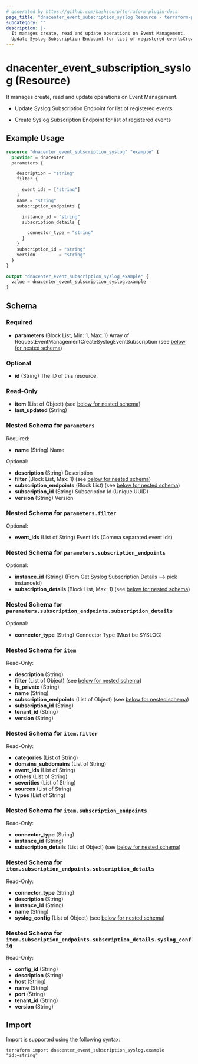```yaml
---
# generated by https://github.com/hashicorp/terraform-plugin-docs
page_title: "dnacenter_event_subscription_syslog Resource - terraform-provider-dnacenter"
subcategory: ""
description: |-
  It manages create, read and update operations on Event Management.
  Update Syslog Subscription Endpoint for list of registered eventsCreate Syslog Subscription Endpoint for list of registered events
---
```


# dnacenter_event_subscription_syslog (Resource)

It manages create, read and update operations on Event Management.

- Update Syslog Subscription Endpoint for list of registered events

- Create Syslog Subscription Endpoint for list of registered events

## Example Usage

```terraform
resource "dnacenter_event_subscription_syslog" "example" {
  provider = dnacenter
  parameters {

    description = "string"
    filter {

      event_ids = ["string"]
    }
    name = "string"
    subscription_endpoints {

      instance_id = "string"
      subscription_details {

        connector_type = "string"
      }
    }
    subscription_id = "string"
    version         = "string"
  }
}

output "dnacenter_event_subscription_syslog_example" {
  value = dnacenter_event_subscription_syslog.example
}
```

<!-- schema generated by tfplugindocs -->
## Schema

### Required

- **parameters** (Block List, Min: 1, Max: 1) Array of RequestEventManagementCreateSyslogEventSubscription (see [below for nested schema](#nestedblock--parameters))

### Optional

- **id** (String) The ID of this resource.

### Read-Only

- **item** (List of Object) (see [below for nested schema](#nestedatt--item))
- **last_updated** (String)

<a id="nestedblock--parameters"></a>
### Nested Schema for `parameters`

Required:

- **name** (String) Name

Optional:

- **description** (String) Description
- **filter** (Block List, Max: 1) (see [below for nested schema](#nestedblock--parameters--filter))
- **subscription_endpoints** (Block List) (see [below for nested schema](#nestedblock--parameters--subscription_endpoints))
- **subscription_id** (String) Subscription Id (Unique UUID)
- **version** (String) Version

<a id="nestedblock--parameters--filter"></a>
### Nested Schema for `parameters.filter`

Optional:

- **event_ids** (List of String) Event Ids (Comma separated event ids)


<a id="nestedblock--parameters--subscription_endpoints"></a>
### Nested Schema for `parameters.subscription_endpoints`

Optional:

- **instance_id** (String) (From Get Syslog Subscription Details --> pick instanceId)
- **subscription_details** (Block List, Max: 1) (see [below for nested schema](#nestedblock--parameters--subscription_endpoints--subscription_details))

<a id="nestedblock--parameters--subscription_endpoints--subscription_details"></a>
### Nested Schema for `parameters.subscription_endpoints.subscription_details`

Optional:

- **connector_type** (String) Connector Type (Must be SYSLOG)




<a id="nestedatt--item"></a>
### Nested Schema for `item`

Read-Only:

- **description** (String)
- **filter** (List of Object) (see [below for nested schema](#nestedobjatt--item--filter))
- **is_private** (String)
- **name** (String)
- **subscription_endpoints** (List of Object) (see [below for nested schema](#nestedobjatt--item--subscription_endpoints))
- **subscription_id** (String)
- **tenant_id** (String)
- **version** (String)

<a id="nestedobjatt--item--filter"></a>
### Nested Schema for `item.filter`

Read-Only:

- **categories** (List of String)
- **domains_subdomains** (List of String)
- **event_ids** (List of String)
- **others** (List of String)
- **severities** (List of String)
- **sources** (List of String)
- **types** (List of String)


<a id="nestedobjatt--item--subscription_endpoints"></a>
### Nested Schema for `item.subscription_endpoints`

Read-Only:

- **connector_type** (String)
- **instance_id** (String)
- **subscription_details** (List of Object) (see [below for nested schema](#nestedobjatt--item--subscription_endpoints--subscription_details))

<a id="nestedobjatt--item--subscription_endpoints--subscription_details"></a>
### Nested Schema for `item.subscription_endpoints.subscription_details`

Read-Only:

- **connector_type** (String)
- **description** (String)
- **instance_id** (String)
- **name** (String)
- **syslog_config** (List of Object) (see [below for nested schema](#nestedobjatt--item--subscription_endpoints--subscription_details--syslog_config))

<a id="nestedobjatt--item--subscription_endpoints--subscription_details--syslog_config"></a>
### Nested Schema for `item.subscription_endpoints.subscription_details.syslog_config`

Read-Only:

- **config_id** (String)
- **description** (String)
- **host** (String)
- **name** (String)
- **port** (String)
- **tenant_id** (String)
- **version** (String)

## Import

Import is supported using the following syntax:

```shell
terraform import dnacenter_event_subscription_syslog.example "id:=string"
```
